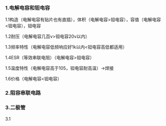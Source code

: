 ### 1.电解电容和钽电容

 1.1构造（电解电容有贴片也有直插），体积（电解电容>钽电容），容值（电解电容<钽电容），钽电容

1.2耐压（电解电容几百v>钽电容20v以内）

1.3频率特性（电解电容低频响应好1k以内<钽电容高低都适用）

1.4ESR（等效串联电阻）（电解电容>钽电容）

1.5温度特性（电解电容高于105，钽电容耐高温）->焊接

1.6价格（电解电容<钽电容）

### 2.阻容串联电路

### 3.二极管

3.1





